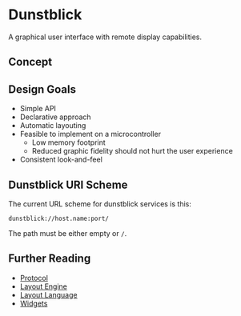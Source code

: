 # Dunstblick

A graphical user interface with remote display capabilities.

## Concept

## Design Goals

- Simple API
- Declarative approach
- Automatic layouting
- Feasible to implement on a microcontroller
  - Low memory footprint
  - Reduced graphic fidelity should not hurt the user experience
- Consistent look-and-feel

## Dunstblick URI Scheme

The current URL scheme for dunstblick services is this:
```
dunstblick://host.name:port/
```
The path must be either empty or `/`.

## Further Reading

- [Protocol](dunstblick/protocol.md)
- [Layout Engine](dunstblick/layout-engine.md)
- [Layout Language](dunstblick/layout-language.md)
- [Widgets](dunstblick/widgets.md)
